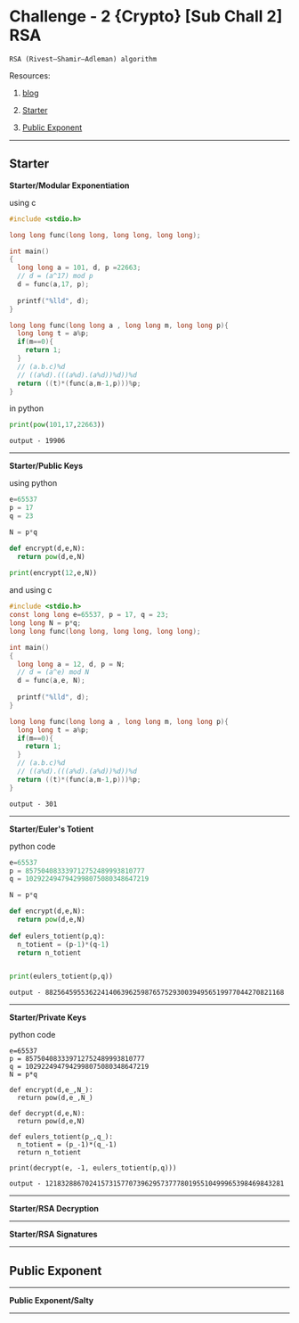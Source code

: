 # Challenge - 2 {Crypto} [Sub Chall 2] RSA

```
RSA (Rivest–Shamir–Adleman) algorithm
```

Resources:
1. [blog](https://leimao.github.io/article/RSA-Algorithm/)


1. [Starter](#starter)
2. [Public Exponent](#public-exponent)

---
## Starter

**Starter/Modular Exponentiation**

using c
```c
#include <stdio.h>

long long func(long long, long long, long long);

int main()
{
  long long a = 101, d, p =22663;
  // d = (a^17) mod p
  d = func(a,17, p);
  
  printf("%lld", d);
}

long long func(long long a , long long m, long long p){
  long long t = a%p;
  if(m==0){
    return 1;
  }
  // (a.b.c)%d
  // ((a%d).(((a%d).(a%d))%d))%d
  return ((t)*(func(a,m-1,p)))%p;
}
```

in python
```python
print(pow(101,17,22663))
```
`output - 19906`

---

**Starter/Public Keys**

using python
```python
e=65537 
p = 17
q = 23

N = p*q

def encrypt(d,e,N):
  return pow(d,e,N)
  
print(encrypt(12,e,N))
```

and using c
```c
#include <stdio.h>
const long long e=65537, p = 17, q = 23;
long long N = p*q;
long long func(long long, long long, long long);

int main()
{
  long long a = 12, d, p = N;
  // d = (a^e) mod N
  d = func(a,e, N);
  
  printf("%lld", d);
}

long long func(long long a , long long m, long long p){
  long long t = a%p;
  if(m==0){
    return 1;
  }
  // (a.b.c)%d
  // ((a%d).(((a%d).(a%d))%d))%d
  return ((t)*(func(a,m-1,p)))%p;
}
```

`output - 301`

---

**Starter/Euler's Totient**

python code
```python
e=65537 
p = 857504083339712752489993810777
q = 1029224947942998075080348647219

N = p*q

def encrypt(d,e,N):
  return pow(d,e,N)
  
def eulers_totient(p,q):
  n_totient = (p-1)*(q-1)
  return n_totient


print(eulers_totient(p,q))
```

`output - 882564595536224140639625987657529300394956519977044270821168`

---

**Starter/Private Keys**

python code
```
e=65537 
p = 857504083339712752489993810777
q = 1029224947942998075080348647219
N = p*q

def encrypt(d,e_,N_):
  return pow(d,e_,N_)
  
def decrypt(d,e,N):
  return pow(d,e,N)
  
def eulers_totient(p_,q_):
  n_totient = (p_-1)*(q_-1)
  return n_totient

print(decrypt(e, -1, eulers_totient(p,q)))
```

`output - 121832886702415731577073962957377780195510499965398469843281`


---

**Starter/RSA Decryption**


---

**Starter/RSA Signatures**


---
## Public Exponent
---

**Public Exponent/Salty**


---


